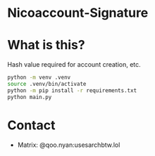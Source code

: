 # Nicoaccount-Signature

# What is this?

Hash value required for account creation, etc.

```bash
python -m venv .venv
source .venv/bin/activate
python -m pip install -r requirements.txt
python main.py
```

# Contact

- Matrix: @qoo.nyan:usesarchbtw.lol
